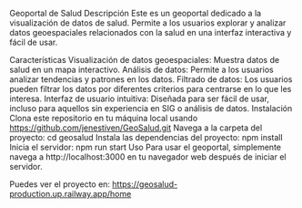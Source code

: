 Geoportal de Salud
Descripción
Este es un geoportal dedicado a la visualización de datos de salud. Permite a los usuarios explorar y analizar datos geoespaciales relacionados con la salud en una interfaz interactiva y fácil de usar.

Características
Visualización de datos geoespaciales: Muestra datos de salud en un mapa interactivo.
Análisis de datos: Permite a los usuarios analizar tendencias y patrones en los datos.
Filtrado de datos: Los usuarios pueden filtrar los datos por diferentes criterios para centrarse en lo que les interesa.
Interfaz de usuario intuitiva: Diseñada para ser fácil de usar, incluso para aquellos sin experiencia en SIG o análisis de datos.
Instalación
Clona este repositorio en tu máquina local usando https://github.com/jenestiven/GeoSalud.git
Navega a la carpeta del proyecto: cd geosalud
Instala las dependencias del proyecto: npm install
Inicia el servidor: npm run start
Uso
Para usar el geoportal, simplemente navega a http://localhost:3000 en tu navegador web después de iniciar el servidor.

Puedes ver el proyecto en: https://geosalud-production.up.railway.app/home
